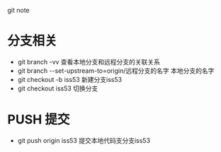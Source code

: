git note


# 分支相关
* git branch -vv 查看本地分支和远程分支的关联关系
* git branch --set-upstream-to=origin/远程分支的名字 本地分支的名字   
* git checkout -b iss53 新建分支iss53
* git checkout iss53 切换分支

# PUSH 提交
* git push origin iss53 提交本地代码支分支iss53
